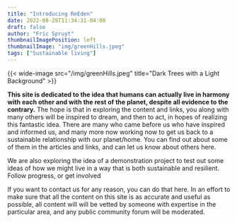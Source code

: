 ```yaml
---
title: "Introducing ReEden"
date: 2022-08-28T11:34:31-04:00
draft: false
author: "Fric Spruyt"
thumbnailImagePosition: left
thumbnailImage: "img/greenHills.jpeg"
tags: ["Sustainable living"]
---
```

{{< wide-image src="/img/greenHills.jpeg" title="Dark Trees with a Light Background" >}}

<!-- #   image: img/valleyandmountain.jpeg -->

**This site is dedicated to the idea that humans can actually live in harmony with each other and with the rest of the planet, despite all evidence to the contrary.**
The hope is that in exploring the content and links, you along with many others will be inspired to dream, and then to act, in hopes of realizing this fantastic idea.
There are many who came before us who have inspired and informed us, and many more now working now to get us back to a sustainable relationship with our planet/home. You can find out about some of them in the articles and links, and can let us know about others here.

We are also exploring the idea of a demonstration project to test out some ideas of how we might live in a way that is both sustainable and resilient.
Follow progress, or get involved

If you want to contact us for any reason, you can do that here.
In an effort to make sure that all the content on this site is as accurate and useful as possible, all content will will be vetted by someone with expertise in the particular area, and any public community forum will be moderated.
<!-- 
- Links page(s) might be divided into several categories.
- Sustainable living/ Eco-villages.
- Transportation.
- Agriculture
- Construction
- Social organizing/ agreements, Group Process, Legal Structure
- State of the world: Environment. Energy use, Politics, Disarmament
- Public policy: Get involved
- Other Organizations/ Resources
- Inspirational/Fun -->
